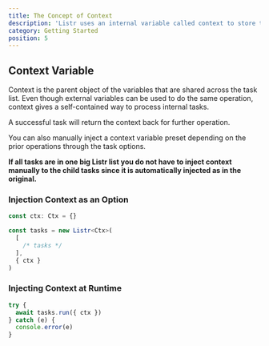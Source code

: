 ```yaml
---
title: The Concept of Context
description: 'Listr uses an internal variable called context to store the data.'
category: Getting Started
position: 5
---
```


## Context Variable

Context is the parent object of the variables that are shared across the task list. Even though external variables can be used to do the same operation, context gives a self-contained way to process internal tasks.

A successful task will return the context back for further operation.

You can also manually inject a context variable preset depending on the prior operations through the task options.

**If all tasks are in one big Listr list you do not have to inject context manually to the child tasks since it is automatically injected as in the original.**

### Injection Context as an Option

```typescript
const ctx: Ctx = {}

const tasks = new Listr<Ctx>(
  [
    /* tasks */
  ],
  { ctx }
)
```

### Injecting Context at Runtime

```typescript
try {
  await tasks.run({ ctx })
} catch (e) {
  console.error(e)
}
```
